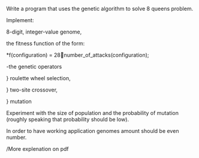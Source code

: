 Write a program that uses the genetic algorithm to solve 8 queens problem.

Implement:

 8-digit, integer-value genome,

 the fitness function of the form:

*f(configuration) = 28􀀀number_of_attacks(configuration);

-the genetic operators

} roulette wheel selection,

} two-site crossover,

} mutation

Experiment with the size of population and the probability of mutation (roughly speaking that probability should be low).

In order to have working application genomes amount should be even number.

/More explenation on pdf

